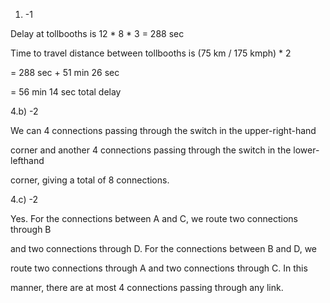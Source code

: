 1) -1

Delay at tollbooths is 12 * 8 * 3 = 288 sec

Time to travel distance between tollbooths is (75 km / 175 kmph) * 2

= 288 sec + 51 min 26 sec

= 56 min 14 sec total delay

4.b) -2

We can 4 connections passing through the switch in the upper-right-hand

corner and another 4 connections passing through the switch in the lower-lefthand

corner, giving a total of 8 connections.

4.c) -2

Yes. For the connections between A and C, we route two connections through B

and two connections through D. For the connections between B and D, we

route two connections through A and two connections through C. In this

manner, there are at most 4 connections passing through any link.